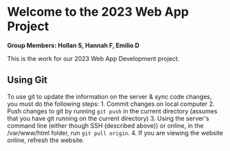 # Welcome to the 2023 Web App Project
**Group Members: Hollan S, Hannah F, Emilio D**

This is the work for our 2023 Web App Development project. 

## Using Git

To use git to update the information on the server & sync code changes, you must do the following steps:
    1. Commit changes on local computer
    2. Push changes to git by running `git push` in the current directory (assumes that you have git running on the current directory)
    3. Using the server's command line (either though SSH (described above)) or online, in the /var/www/html folder, run `git pull origin`.
    4. If you are viewing the website online, refresh the website.